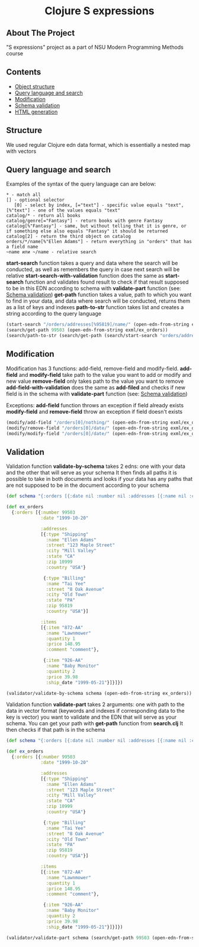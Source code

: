 <div align="center">
  <h1 align="center">
  Clojure S expressions
  </h1>
</div>

## About The Project

"S expressions" project as a part of NSU Modern Programming Methods course

## Contents

- [Object structure](#structure)
- [Query language and search](#query-language-and-search)
- [Modification](#modification)
- [Schema validation](#validation)
- [HTML generation](#html-generation)

## Structure

We used regular Clojure edn data format, which is essentially a nested map with vectors

## Query language and search

Examples of the syntax of the query language can are below:
```
* - match all
[] - optional selector 
   [0] - select by index, [="text"] - specific value equals "text", [%"text"] - one of the values equals "text"
catalog/* - return all books
catalog/genre[="Fantasy"] - return books with genre Fantasy
catalog[%"Fantasy"] - same, but without telling that it is genre, or if something else also equals "Fantasy" it should be returned
catalog[2] - return the third object on catalog
orders/*/name[%"Ellen Adams"] - return everything in "orders" that has a field name
~name или ~/name - relative search
```

**start-search** function takes a query and data where the search will be conducted, as well as remembers the query in case next search will be relative
**start-search-with-validation** function does the same as **start-search** function and validates found result to check if that result supposed to be in this EDN according to schema with **validate-part** function (see: [Schema validation](#validation))
**get-path** function takes a value, path to which you want to find in your data, and data where search will be conducted, returns them as a list of keys and indexes
**path-to-str** function takes list and creates a string according to the query language

``` clojure
(start-search "/orders/addresses[%95819]/name/" (open-edn-from-string exml/ex_orders))
(search/get-path 99503 (open-edn-from-string exml/ex_orders))
(search/path-to-str (search/get-path (search/start-search "orders/addresses[%95819]/name" (open-edn-from-string exml/ex_orders)) (open-edn-from-string exml/ex_orders)))
```

## Modification

Modification has 3 functions: add-field, remove-field and modify-field.
**add-field** and **modify-field** take path to the value you want to add or modify and new value
**remove-field** only takes path to the value you want to remove
**add-field-with-validation** does the same as **add-filed** and checks if new field is in the schema with **validate-part** function (see: [Schema validation](#validation))

Exceptions:
**add-field** function throws an exception if field already exists
**modify-field** and **remove-field** throw an exception if field doesn't exists

``` clojure
(modify/add-field "/orders[0]/nothing/" (open-edn-from-string exml/ex_orders) "heh")
(modify/remove-field "/orders[0]/date/" (open-edn-from-string exml/ex_orders))
(modify/modify-field "/orders[0]/date/" (open-edn-from-string exml/ex_orders) "heh")
```

## Validation

Validation function **validate-by-schema** takes 2 edns: one with your data and the other that will serve as your schema
It then finds all paths it is possible to take in both documents and looks if your data has any paths that are not supposed to be in the document according to your schema

``` clojure
(def schema "{:orders [{:date nil :number nil :addresses [{:name nil :city nil :type nil :state nil :street nil :zip nil :country nil}] :items [{:ship_date nil :name nil :item nil :comment nil :quantity nil :price nil}]}]}")

(def ex_orders
  {:orders [{:number 99503
             :date "1999-10-20"

             :addresses
             [{:type "Shipping"
               :name "Ellen Adams"
               :street "123 Maple Street"
               :city "Mill Valley"
               :state "CA"
               :zip 10999
               :country "USA"}

              {:type "Billing"
               :name "Tai Yee"
               :street "8 Oak Avenue"
               :city "Old Town"
               :state "PA"
               :zip 95819
               :country "USA"}]

             :items
             [{:item "872-AA"
               :name "Lawnmower"
               :quantity 1
               :price 148.95
               :comment "comment"},

              {:item "926-AA"
               :name "Baby Monitor"
               :quantity 2
               :price 39.98
               :ship_date "1999-05-21"}]}]})

(validator/validate-by-schema schema (open-edn-from-string ex_orders))
```
Validation function **validate-part** takes 2 arguments: one with path to the data in vector format (keywords and indexes if corresponding data to the key is vector) you want to validate and the EDN that will serve as your schema. You can get your path with **get-path** function from **search.clj**
It then checks if that path is in the schema

``` clojure
(def schema "{:orders [{:date nil :number nil :addresses [{:name nil :city nil :type nil :state nil :street nil :zip nil :country nil}] :items [{:ship_date nil :name nil :item nil :comment nil :quantity nil :price nil}]}]}")

(def ex_orders
  {:orders [{:number 99503
             :date "1999-10-20"

             :addresses
             [{:type "Shipping"
               :name "Ellen Adams"
               :street "123 Maple Street"
               :city "Mill Valley"
               :state "CA"
               :zip 10999
               :country "USA"}

              {:type "Billing"
               :name "Tai Yee"
               :street "8 Oak Avenue"
               :city "Old Town"
               :state "PA"
               :zip 95819
               :country "USA"}]

             :items
             [{:item "872-AA"
               :name "Lawnmower"
               :quantity 1
               :price 148.95
               :comment "comment"},

              {:item "926-AA"
               :name "Baby Monitor"
               :quantity 2
               :price 39.98
               :ship_date "1999-05-21"}]}]})

(validator/validate-part schema (search/get-path 99503 (open-edn-from-string exml/ex_orders)))
```